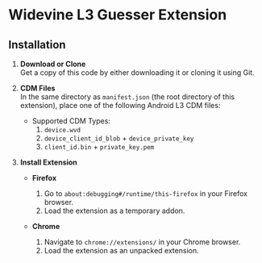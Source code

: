 # Widevine L3 Guesser Extension

## Installation

1. **Download or Clone**  
   Get a copy of this code by either downloading it or cloning it using Git.

2. **CDM Files**  
   In the same directory as `manifest.json` (the root directory of this extension), place one of the following Android L3 CDM files:
   - Supported CDM Types:
     1. `device.wvd`
     2. `device_client_id_blob` + `device_private_key`
     3. `client_id.bin` + `private_key.pem`

3. **Install Extension**

   - **Firefox**
     1. Go to `about:debugging#/runtime/this-firefox` in your Firefox browser.
     2. Load the extension as a temporary addon.

   - **Chrome**
     1. Navigate to `chrome://extensions/` in your Chrome browser.
     2. Load the extension as an unpacked extension.
